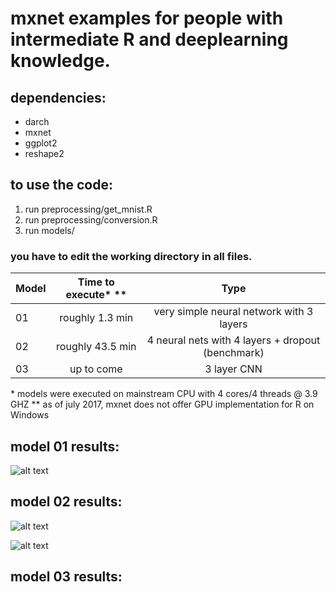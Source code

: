 # mxnet examples for people with intermediate R and deeplearning knowledge.

## dependencies:

* darch
* mxnet
* ggplot2
* reshape2

## to use the code:

1. run preprocessing/get_mnist.R
2. run preprocessing/conversion.R
3. run models/<any file of your choice>

### you have to edit the working directory in all files.


| Model         | Time to execute* ** | Type                                                |
| ------------- |:-------------------:|:---------------------------------------------------:|  
| 01            | roughly 1.3 min     | very simple neural network with 3 layers            |
| 02            | roughly 43.5 min    | 4 neural nets with 4 layers + dropout (benchmark)   |
| 03            | up to come          | 3 layer CNN                                         |

\* models were executed on mainstream CPU with 4 cores/4 threads @ 3.9 GHZ
\** as of july 2017, mxnet does not offer GPU implementation for R on Windows

## model 01 results:

![alt text](https://github.com/NiklasDL/mxnet-tutorials-in-R/blob/master/results/simpleNetErrors.png?raw=true)

## model 02 results:

![alt text](https://github.com/NiklasDL/mxnet-tutorials-in-R/blob/master/results/deepNetTrainError.png?raw=true)

![alt text](https://github.com/NiklasDL/mxnet-tutorials-in-R/blob/master/results/deepNetTestError.png?raw=true)

## model 03 results: